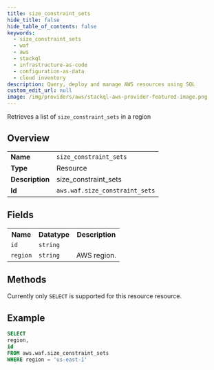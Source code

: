 ```yaml
---
title: size_constraint_sets
hide_title: false
hide_table_of_contents: false
keywords:
  - size_constraint_sets
  - waf
  - aws
  - stackql
  - infrastructure-as-code
  - configuration-as-data
  - cloud inventory
description: Query, deploy and manage AWS resources using SQL
custom_edit_url: null
image: /img/providers/aws/stackql-aws-provider-featured-image.png
---
```

Retrieves a list of <code>size_constraint_sets</code> in a region

## Overview
<table><tbody>
<tr><td><b>Name</b></td><td><code>size_constraint_sets</code></td></tr>
<tr><td><b>Type</b></td><td>Resource</td></tr>
<tr><td><b>Description</b></td><td>size_constraint_sets</td></tr>
<tr><td><b>Id</b></td><td><code>aws.waf.size_constraint_sets</code></td></tr>
</tbody></table>

## Fields
<table><tbody>
<tr><th>Name</th><th>Datatype</th><th>Description</th></tr>
<tr><td><code>id</code></td><td><code>string</code></td><td></td></tr>
<tr><td><code>region</code></td><td><code>string</code></td><td>AWS region.</td></tr>

</tbody></table>

## Methods
Currently only <code>SELECT</code> is supported for this resource resource.





## Example
```sql
SELECT
region,
id
FROM aws.waf.size_constraint_sets
WHERE region = 'us-east-1'
```

